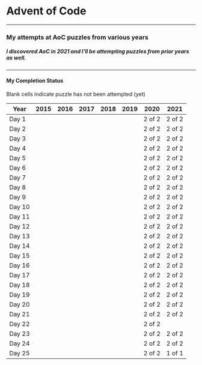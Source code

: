 # Advent of Code
---

### My attempts at AoC puzzles from various years
##### I discovered AoC in 2021 and I'll be attempting puzzles from prior years as well.

---
#### My Completion Status
Blank cells indicate puzzle has not been attempted (yet)

| Year | 2015 | 2016 | 2017 | 2018 | 2019 | 2020 | 2021 |
| ---- | ---- | ---- | ---- | ---- | ---- | ---- | ---- |
| Day 1 |   |  |  |  |  | 2 of 2 | 2 of 2 |
| Day 2 |  |  |  |  |  | 2 of 2 | 2 of 2 |
| Day 3 |  |  |  |  |  | 2 of 2 | 2 of 2 |
| Day 4 |  |  |  |  |  | 2 of 2 | 2 of 2 |
| Day 5 |  |  |  |  |  | 2 of 2 | 2 of 2 |
| Day 6 |  |  |  |  |  | 2 of 2 | 2 of 2 |
| Day 7 |  |  |  |  |  | 2 of 2 | 2 of 2 |
| Day 8 |  |  |  |  |  | 2 of 2 | 2 of 2 |
| Day 9 |  |  |  |  |  | 2 of 2 | 2 of 2 |
| Day 10 |  |  |  |  |  | 2 of 2 | 2 of 2 |
| Day 11 |  |  |  |  |  | 2 of 2 | 2 of 2 |
| Day 12 |  |  |  |  |  | 2 of 2 | 2 of 2 |
| Day 13 |  |  |  |  |  | 2 of 2 | 2 of 2 |
| Day 14 |  |  |  |  |  | 2 of 2 | 2 of 2 |
| Day 15 |  |  |  |  |  | 2 of 2 | 2 of 2 |
| Day 16 |  |  |  |  |  | 2 of 2 | 2 of 2 |
| Day 17 |  |  |  |  |  | 2 of 2 | 2 of 2 |
| Day 18 |  |  |  |  |  | 2 of 2 | 2 of 2 |
| Day 19 |  |  |  |  |  | 2 of 2 | 2 of 2 |
| Day 20 |  |  |  |  |  | 2 of 2 | 2 of 2 |
| Day 21 |  |  |  |  |  | 2 of 2 | 2 of 2 |
| Day 22 |  |  |  |  |  | 2 of 2 |  |
| Day 23 |  |  |  |  |  | 2 of 2 | 2 of 2 |
| Day 24 |  |  |  |  |  | 2 of 2 | 2 of 2 |
| Day 25 |  |  |  |  |  | 2 of 2 | 1 of 1 |

